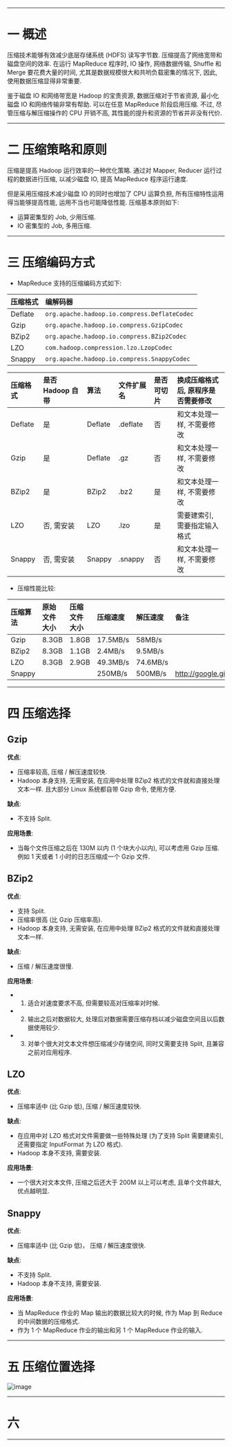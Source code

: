 


---

# 一 概述

压缩技术能够有效减少底层存储系统 (HDFS) 读写字节数. 压缩提高了网络宽带和磁盘空间的效率. 在运行 MapReduce 程序时, IO 操作, 网络数据传输, Shuffle 和 Merge 要花费大量的时间, 尤其是数据规模很大和共哟负载密集的情况下, 因此, 使用数据压缩显得非常重要.

鉴于磁盘 IO 和网络带宽是 Hadoop 的宝贵资源, 数据压缩对于节省资源, 最小化磁盘 IO 和网络传输非常有帮助. 可以在任意 MapReduce 阶段启用压缩. 不过, 尽管压缩与解压缩操作的 CPU 开销不高, 其性能的提升和资源的节省并非没有代价.

---

# 二 压缩策略和原则

压缩是提高 Hadoop 运行效率的一种优化策略. 通过对 Mapper, Reducer 运行过程的数据进行压缩, 以减少磁盘 IO, 提高 MapReduce 程序运行速度.

但是采用压缩技术减少磁盘 IO 的同时也增加了 CPU 运算负担, 所有压缩特性运用得当能够提高性能, 运用不当也可能降低性能. 压缩基本原则如下:
- 运算密集型的 Job, 少用压缩.
- IO 密集型的 Job, 多用压缩.

---

# 三 压缩编码方式

- MapReduce 支持的压缩编码方式如下:

| 压缩格式 | 编解码器 |
| :--- | :--- |
| Deflate | `org.apache.hadoop.io.compress.DeflateCodec` |
| Gzip | `org.apache.hadoop.io.compress.GzipCodec` |
| BZip2 | `org.apache.hadoop.io.compress.BZip2Codec` |
| LZO | `com.hadoop.compression.lzo.LzopCodec` |
| Snappy | `org.apache.hadoop.io.compress.SnappyCodec` |

| 压缩格式 | 是否 Hadoop 自带 | 算法 | 文件扩展名 | 是否可切片 | 换成压缩格式后, 原程序是否需要修改 |
| :--- | :--- | :--- | :--- | :--- | :--- |
| Deflate | 是 | Deflate | .deflate | 否 | 和文本处理一样, 不需要修改 |
| Gzip | 是 | Deflate | .gz | 否 | 和文本处理一样, 不需要修改 |
| BZip2 | 是 | BZip2 | .bz2 | 是 | 和文本处理一样, 不需要修改 |
| LZO | 否, 需安装 | LZO | .lzo | 是 | 需要建索引, 需要指定输入格式 |
| Snappy | 否, 需安装 | Snappy | .snappy | 否 | 和文本处理一样, 不需要修改 |

- 压缩性能比较:

| 压缩算法 | 原始文件大小 | 压缩文件大小 | 压缩速度 | 解压速度 | 备注 |
| :--- | :--- | :--- | :--- | :--- | :--- |
| Gzip | 8.3GB | 1.8GB | 17.5MB/s | 58MB/s | |
| BZip2 | 8.3GB | 1.1GB | 2.4MB/s | 9.5MB/s | |
| LZO | 8.3GB | 2.9GB | 49.3MB/s | 74.6MB/s | |
| Snappy | | | 250MB/s | 500MB/s | http://google.github.io/snappy/ |

---

# 四 压缩选择

## Gzip

__优点__:
- 压缩率较高, 压缩 / 解压速度较快.
- Hadoop 本身支持, 无需安装, 在应用中处理 BZip2 格式的文件就和直接处理文本一样. 且大部分 Linux 系统都自带 Gzip 命令, 使用方便.

__缺点__:
- 不支持 Split.

__应用场景__:
- 当每个文件压缩之后在 130M 以内 (1 个块大小以内), 可以考虑用 Gzip 压缩. 例如 1 天或者 1 小时的日志压缩成一个 Gzip 文件.

## BZip2

__优点__:
- 支持 Split.
- 压缩率很高 (比 Gzip 压缩率高).
- Hadoop 本身支持, 无需安装, 在应用中处理 BZip2 格式的文件就和直接处理文本一样.

__缺点__:
- 压缩 / 解压速度很慢.

__应用场景__:
- 1. 适合对速度要求不高, 但需要较高对压缩率对时候.
- 2. 输出之后对数据较大, 处理后对数据需要压缩存档以减少磁盘空间且以后数据使用较少.
- 3. 对单个很大对文本文件想压缩减少存储空间, 同时又需要支持 Split, 且兼容之前对应用程序.

## LZO

__优点__:
- 压缩率适中 (比 Gzip 低), 压缩 / 解压速度较快.

__缺点__:
- 在应用中对 LZO 格式对文件需要做一些特殊处理 (为了支持 Split 需要建索引, 还需要指定 InputFormat 为 LZO 格式).
- Hadoop 本身不支持, 需要安装.

__应用场景__:
- 一个很大对文本文件, 压缩之后还大于 200M 以上可以考虑, 且单个文件越大, 优点越明显.

## Snappy

__优点__:
- 压缩率适中 (比 Gzip 低)， 压缩 / 解压速度很快.

__缺点__:
- 不支持 Split.
- Hadoop 本身不支持, 需要安装.

__应用场景__:
- 当 MapReduce 作业的 Map 输出的数据比较大的时候, 作为 Map 到 Reduce 的中间数据的压缩格式.
- 作为 1 个 MapReduce 作业的输出和另 1 个 MapReduce 作业的输入.

---

# 五 压缩位置选择

![image]()

---

# 六 

---
